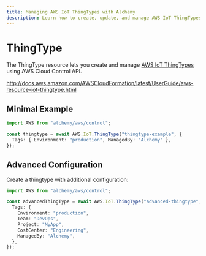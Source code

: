 ```yaml
---
title: Managing AWS IoT ThingTypes with Alchemy
description: Learn how to create, update, and manage AWS IoT ThingTypes using Alchemy Cloud Control.
---
```


# ThingType

The ThingType resource lets you create and manage [AWS IoT ThingTypes](https://docs.aws.amazon.com/iot/latest/userguide/) using AWS Cloud Control API.

http://docs.aws.amazon.com/AWSCloudFormation/latest/UserGuide/aws-resource-iot-thingtype.html

## Minimal Example

```ts
import AWS from "alchemy/aws/control";

const thingtype = await AWS.IoT.ThingType("thingtype-example", {
  Tags: { Environment: "production", ManagedBy: "Alchemy" },
});
```

## Advanced Configuration

Create a thingtype with additional configuration:

```ts
import AWS from "alchemy/aws/control";

const advancedThingType = await AWS.IoT.ThingType("advanced-thingtype", {
  Tags: {
    Environment: "production",
    Team: "DevOps",
    Project: "MyApp",
    CostCenter: "Engineering",
    ManagedBy: "Alchemy",
  },
});
```

